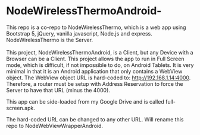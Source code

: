 # NodeWirelessThermoAndroid-
This repo is a co-repo to NodeWirelessThermo, which is a web app using Bootstrap 5, jQuery, vanilla javascript, Node.js and express.  NodeWirelessThermo is the Server.<br/><br/>
This project, NodeWirelessThermoAndroid, is a Client, but any Device with a Browser can be a Client. This project allows the app to run in Full Screen mode, which is difficult, if not impossible to do, on Android Tablets.  It is very minimal in that it is an Android application that only contains a WebView object.  The WebView object URL is hard-coded to: http://192.168.1.14:4000.  Therefore, a router must be setup with Address Reservation to force the Server to have that URL (minus the 4000).

This app can be side-loaded from my Google Drive and is called full-screen.apk.

The hard-coded URL can be changed to any other URL.
Will rename this repo to NodeWebViewWrapperAndroid.
